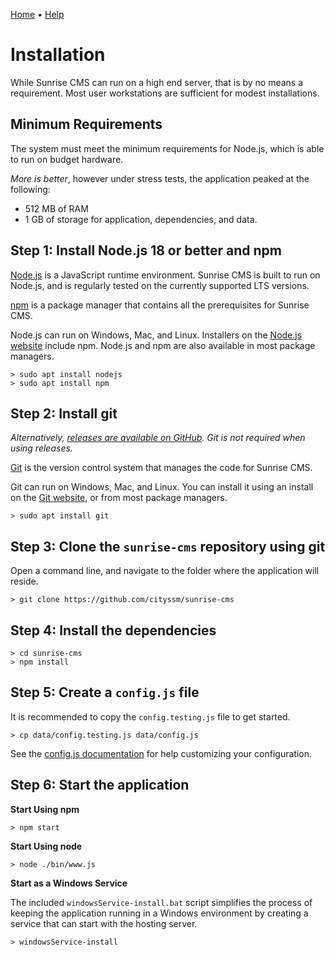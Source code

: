 [Home](https://cityssm.github.io/sunrise-cms/)
•
[Help](https://cityssm.github.io/sunrice-cms/docs/)

# Installation

While Sunrise CMS can run on a high end server, that is by no means a requirement.
Most user workstations are sufficient for modest installations.

## Minimum Requirements

The system must meet the minimum requirements for Node.js,
which is able to run on budget hardware.

_More is better_, however under stress tests,
the application peaked at the following:

- 512 MB of RAM
- 1 GB of storage for application, dependencies, and data.

## Step 1: Install Node.js 18 or better and npm

[Node.js](https://nodejs.org) is a JavaScript runtime environment.
Sunrise CMS is built to run on Node.js, and is regularly tested on the currently supported LTS versions.

[npm](https://www.npmjs.com/) is a package manager that contains all the prerequisites
for Sunrise CMS.

Node.js can run on Windows, Mac, and Linux.
Installers on the [Node.js website](https://nodejs.org) include npm.
Node.js and npm are also available in most package managers.

    > sudo apt install nodejs
    > sudo apt install npm

## Step 2: Install git

_Alternatively, [releases are available on GitHub](https://github.com/cityssm/sunrise-cms/releases). Git is not required when using releases._

[Git](https://git-scm.com/) is the version control system that manages the
code for Sunrise CMS.

Git can run on Windows, Mac, and Linux.
You can install it using an install on the [Git website](https://git-scm.com/),
or from most package managers.

    > sudo apt install git

## Step 3: Clone the `sunrise-cms` repository using git

Open a command line, and navigate to the folder where the application will reside.

    > git clone https://github.com/cityssm/sunrise-cms

## Step 4: Install the dependencies

    > cd sunrise-cms
    > npm install

## Step 5: Create a `config.js` file

It is recommended to copy the `config.testing.js` file to get started.

    > cp data/config.testing.js data/config.js

See the [config.js documentation](configJs.md) for help customizing
your configuration.

## Step 6: Start the application

**Start Using npm**

    > npm start

**Start Using node**

    > node ./bin/www.js

**Start as a Windows Service**

The included `windowsService-install.bat` script simplifies
the process of keeping the application running in a Windows environment
by creating a service that can start with the hosting server.

    > windowsService-install
